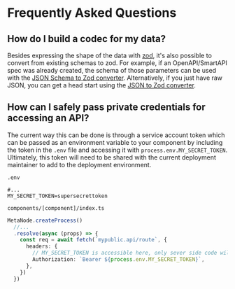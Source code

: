 # Frequently Asked Questions

## How do I build a codec for my data?

Besides expressing the shape of the data with [zod](https://zod.dev/), it's also possible to convert from existing schemas to zod. For example, if an OpenAPI/SmartAPI spec was already created, the schema of those parameters can be used with the [JSON Schema to Zod converter](https://stefanterdell.github.io/json-schema-to-zod-react/). Alternatively, if you just have raw JSON, you can get a head start using the [JSON to Zod converter](https://rsinohara.github.io/json-to-zod-react/).

## How can I safely pass private credentials for accessing an API?

The current way this can be done is through a service account token which can be passed as an environment variable to your component by including the token in the `.env` file and accessing it with `process.env.MY_SECRET_TOKEN`. Ultimately, this token will need to be shared with the current deployment maintainer to add to the deployment environment.

`.env`
```
#...
MY_SECRET_TOKEN=supersecrettoken
```

`components/[component]/index.ts`
```ts
MetaNode.createProcess()
  //...
  .resolve(async (props) => {
    const req = await fetch(`mypublic.api/route`, {
      headers: {
        // MY_SECRET_TOKEN is accessible here, only sever side code will have access to it
        Authorization: `Bearer ${process.env.MY_SECRET_TOKEN}`,
      },
    })
  })
```
